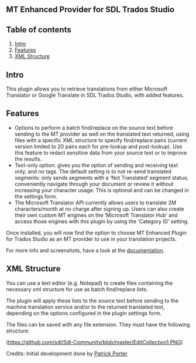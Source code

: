 ## MT Enhanced Provider for SDL Trados Studio

## Table of contents 

1. [Intro](#intro)
2. [Features](#features)
3. [XML Structure](#xml-structure)

## Intro

This plugin allows you to retrieve translations from either Microsoft Translator or Google Translate in SDL Trados Studio, with added features.


## Features

* Options to perform a batch find/replace on the source text before sending to the MT provider as well on the translated text returned, using files with a specific XML structure to specify find/replace pairs (current version limited to 20 pairs each for pre-lookup and post-lookup). Use this feature to redact sensitive data from your source text or to improve the results.
* Text-only option: gives you the option of sending and receiving text only, and no tags.
The default setting is to not re-send translated segments: only sends segments with a ‘Not Translated’ segment status; conveniently navigate through your document or review it without increasing your character usage. This is optional and can be changed in the settings form.
* The Microsoft Translator API currently allows users to translate 2M characters/month at no charge after signing up. Users can also create their own custom MT engines on the ‘Microsoft Translator Hub’ and access those engines with this plugin by using the ‘Category ID’ setting.

Once installed, you will now find the option to choose MT Enhanced Plugin for Trados Studio as an MT provider to use in your translation projects.

For more info and screenshots, have a look at the [documentation](https://web.archive.org/web/20160801113006/http://www.linguisticproductions.com/mtenhancedplugin/doc).

## XML Structure

You can use a text editor (e.g. Notepad) to create files containing the necessary xml structure for use as batch find/replace lists.

The plugin will apply these lists to the source text before sending to the machine translation service and/or to the returned translated text, depending on the options configured in the plugin settings form.

The files can be saved with any file extension. They must have the following structure:

(https://github.com/sdl/Sdl-Community/blob/master/EditCollection1.PNG)





Credits: Initial development done by [Patrick Porter](https://github.com/patrickporter)
